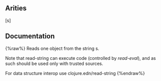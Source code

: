 ## Arities
[s]

## Documentation
{%raw%}
Reads one object from the string s.

  Note that read-string can execute code (controlled by *read-eval*),
  and as such should be used only with trusted sources.

  For data structure interop use clojure.edn/read-string
{%endraw%}
